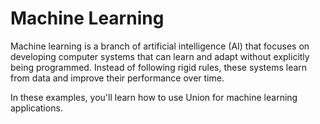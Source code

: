 # Machine Learning

Machine learning is a branch of artificial intelligence (AI) that focuses on developing computer systems that can learn and adapt without explicitly being programmed. Instead of following rigid rules, these systems learn from data and improve their performance over time.

In these examples, you'll learn how to use Union for machine learning applications.
